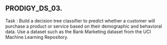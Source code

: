 ## PRODIGY_DS_03.

Task : Build a decision tree classifier to predict whether a customer will purchase a product or service based on their demographic and behavioral data. Use a dataset such as the Bank Marketing dataset from the UCI Machine Learning Repository.

